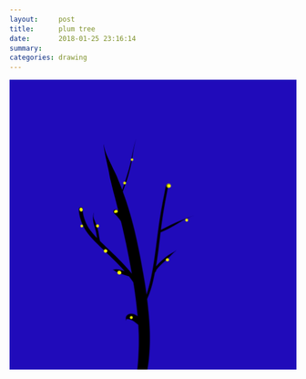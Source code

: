 ```yaml
---
layout:     post
title:      plum tree
date:       2018-01-25 23:16:14
summary:    
categories: drawing
---
```

![plum tree](/images/diary/plum-tree.png ".")
